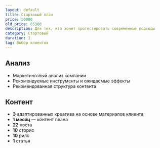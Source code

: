 ```yaml
---
layout: default
title: Стартовый план
price: 50000
old_price: 65300
description: Для тех, кто хочет протестировать современные подходы
category: Стартовый
duration: 1
tag: Выбор клиентов
---
```


## Анализ

- Маркетинговый анализ компании
- Рекомендуемые инструменты и ожидаемые эффекты
- Рекомендованная структура контента

## Контент

- **3** адаптированных креатива на основе материалов клиента
- **1 месяц** — контент плана 
- **22** поста
- **10** сторис
- **10** рилс
- **1** статья 